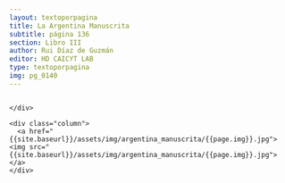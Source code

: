 ```yaml
---
layout: textoporpagina
title: La Argentina Manuscrita
subtitle: página 136
section: Libro III
author: Rui Díaz de Guzmán
editor: HD CAICYT LAB
type: textoporpagina
img: pg_0140
---
```


<div class="row">
    <div class="column">


    </div>

    <div class="column">
      <a href="{{site.baseurl}}/assets/img/argentina_manuscrita/{{page.img}}.jpg"><img src="{{site.baseurl}}/assets/img/argentina_manuscrita/{{page.img}}.jpg"></a>
    </div>
</div>